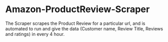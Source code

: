 # Amazon-ProductReview-Scraper

The Scraper scrapes the Product Review for a particular url, and is automated to run and give the data (Customer name, Review Title, Reviews and ratings) in every 4 hour.
